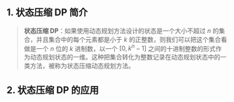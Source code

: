 ## 1. 状态压缩 DP 简介

> **状态压缩 DP**：如果使用动态规划方法设计的状态是一个大小不超过 $n$ 的集合，并且集合中的每个元素都是小于 $k$ 的正整数，则我们可以把这个集合看做是一个 $n$ 位的 $k$ 进制数，以一个 $[0, k^n - 1]$ 之间的十进制整数的形式作为动态规划状态的一维。这种把集合转化为整数记录在动态规划状态中的一类方法，被称为状态压缩动态规划方法。

## 2. 状态压缩 DP 的应用